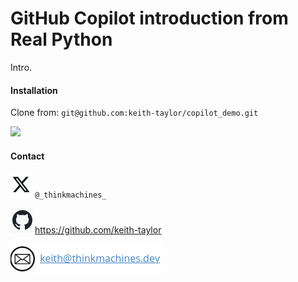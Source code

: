 # GitHub Copilot introduction from Real Python

 Intro.

#### Installation

Clone from: `git@github.com:keith-taylor/copilot_demo.git`

![](/home/keith/code/copilot_demo/img/copilot_demo_title_image.png)

#### Contact

![twitter](img/twitter.png) `@_thinkmachines_`

![github](img/github.png) https://github.com/keith-taylor 

![](img/email.png) 

 

